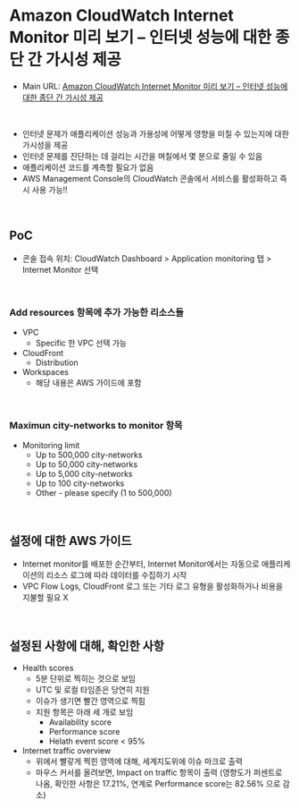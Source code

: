 # Amazon CloudWatch Internet Monitor 미리 보기 – 인터넷 성능에 대한 종단 간 가시성 제공

- Main URL: [Amazon CloudWatch Internet Monitor 미리 보기 – 인터넷 성능에 대한 종단 간 가시성 제공](https://aws.amazon.com/ko/blogs/korea/cloudwatch-internet-monitor-end-to-end-visibility-into-internet-performance-for-your-applications/)


<br>

- 인터넷 문제가 애플리케이션 성능과 가용성에 어떻게 영향을 미칠 수 있는지에 대한 가시성을 제공
- 인터넷 문제를 진단하는 데 걸리는 시간을 며칠에서 몇 분으로 줄일 수 있음
- 애플리케이션 코드를 계측할 필요가 없음
- AWS Management Console의 CloudWatch 콘솔에서 서비스를 활성화하고 즉시 사용 가능!!


<br>

## PoC

- 콘솔 접속 위치: CloudWatch Dashboard > Application monitoring 탭 > Internet Monitor 선택

<br>

### Add resources 항목에 추가 가능한 리소스들

- VPC
  - Specific 한 VPC 선택 가능
- CloudFront
  - Distribution
- Workspaces
  - 해당 내용은 AWS 가이드에 포함


<br>

### Maximun city-networks to monitor 항목

- Monitoring limit
  - Up to 500,000 city-networks
  - Up to 50,000 city-networks
  - Up to 5,000 city-networks
  - Up to 100 city-networks
  - Other - please specify (1 to 500,000)

<br>

## 설정에 대한 AWS 가이드

- Internet monitor를 배포한 순간부터, Internet Monitor에서는 자동으로 애플리케이션의 리소스 로그에 따라 데이터를 수집하기 시작
- VPC Flow Logs, CloudFront 로그 또는 기타 로그 유형을 활성화하거나 비용을 지불할 필요 X



<br>

## 설정된 사항에 대해, 확인한 사항

- Health scores
  - 5분 단위로 찍히는 것으로 보임
  - UTC 및 로컬 타임존은 당연히 지원
  - 이슈가 생기면 빨간 영역으로 찍힘
  - 지원 항목은 아래 세 개로 보임
    - Availability score
    - Performance score
    - Helath event score < 95%
- Internet traffic overview
  - 위에서 빨갛게 찍힌 영역에 대해, 세계지도위에 이슈 마크로 출력
  - 마우스 커서를 올려보면, Impact on traffic 항목이 출력 (영향도가 퍼센트로 나옴, 확인한 사항은 17.21%, 연계로 Performance score는 82.56% 으로 감소)


<br>